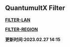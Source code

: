 ## QuantumultX Filter

**[FILTER-LAN](https://raw.githubusercontent.com/Centralmatrix3/Collectmatrix/Master/Rule/QuantumultX/Filter/FILTER-LAN.list)**

**[FILTER-REGION](https://raw.githubusercontent.com/Centralmatrix3/Collectmatrix/Master/Rule/QuantumultX/Filter/FILTER-REGION.list)**

**更新时间:2023.02.27 14:15**
